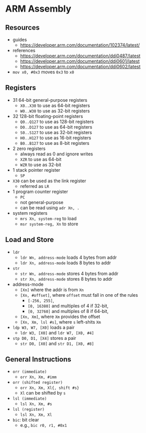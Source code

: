 ARM Assembly
============

## Resources

- guides
  - <https://developer.arm.com/documentation/102374/latest/>
- references
  - <https://developer.arm.com/documentation/ddi0487/latest>
  - <https://developer.arm.com/documentation/ddi0601/latest>
  - <https://developer.arm.com/documentation/ddi0602/latest>
- `mov x0, #0x3` moves `0x3` to `x0`

## Registers

- 31 64-bit general-purpose registers
  - `X0..X30` to use as 64-bit registers
  - `W0..W30` to use as 32-bit registers
- 32 128-bit floating-point registers
  - `Q0..Q127` to use as 128-bit registers
  - `D0..D127` to use as 64-bit registers
  - `S0..S127` to use as 32-bit registers
  - `H0..H127` to use as 16-bit registers
  - `B0..B127` to use as 8-bit registers
- 2 zero registers
  - always read as 0 and ignore writes
  - `XZR` to use as 64-bit
  - `WZR` to use as 32-bit
- 1 stack pointer register
  - `SP`
- `X30` can be used as the link register
  - referred as `LR`
- 1 program counter register
  - `PC`
  - not general-purpose
  - can be read using `adr Xn, .`
- system registers
  - `mrs Xn, system-reg` to load
  - `msr system-reg, Xn` to store

## Load and Store

- `ldr`
  - `ldr Wn, address-mode` loads 4 bytes from addr
  - `ldr Xn, address-mode` loads 8 bytes to addr
- `str`
  - `str Wn, address-mode` stores 4 bytes from addr
  - `str Xn, address-mode` stores 8 bytes to addr
- address-mode
  - `[Xn]` where the addr is from `Xn`
  - `[Xn, #offset]`, where `offset` must fall in one of the rules
    - `[-256, 255]`,
    - `[0, 16380]` and multiples of 4 if 32-bit,
    - `[0, 32760]` and multiples of 8 if 64-bit,
  - `[Xn, Xm]`, where `Xm` provides the offset
  - `[Xn, Xm, lsl #s]`, where `s` left-shits `Xm`
- `ldp W3, W7, [X0]` loads a pair
  - `ldr W3, [X0]` and `ldr W7, [X0, #4]`
- `stp D0, D1, [X4]` stores a pair
  - `str D0, [X0]` and `str D1, [X0, #8]`

## General Instructions

- `orr (immediate)`
  - `orr Xn, Xm, #imm`
- `orr (shifted register)`
  - `orr Xn, Xm, Xl{, shift #s}`
  - `Xl` can be shifted by `s`
- `lsl (immediate)`
  - `lsl Xn, Xm, #s`
- `lsl (register)`
  - `lsl Xn, Xm, Xl`
- `bic`: bit clear
  - e.g., `bic r0, r1, #0x1`
